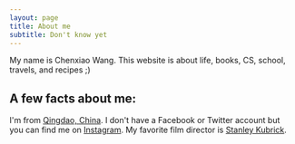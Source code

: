 ```yaml
---
layout: page
title: About me
subtitle: Don't know yet
---
```


My name is Chenxiao Wang. This website is about life, books, CS, school, travels, and recipes ;)

## A few facts about me:
I'm from [Qingdao, China](https://en.wikipedia.org/wiki/Qingdao).
I don't have a Facebook or Twitter account but you can find me on [Instagram](https://www.instagram.com/_cx.w_/).
My favorite film director is [Stanley Kubrick](https://en.wikipedia.org/wiki/Stanley_Kubrick).

